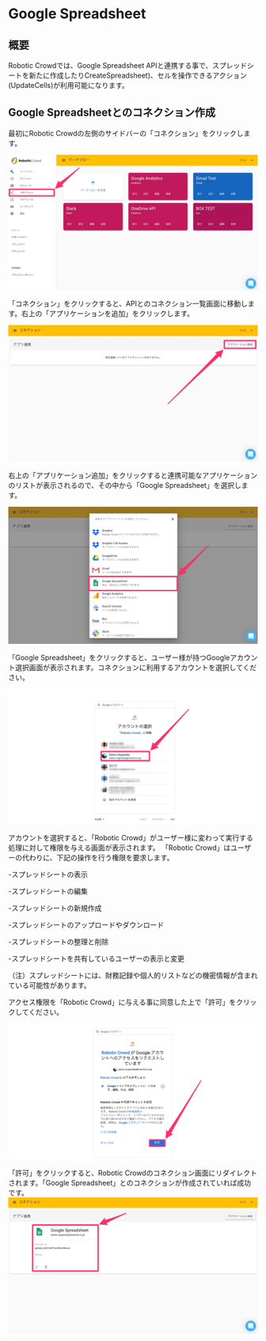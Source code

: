 # Google Spreadsheet

## 概要

Robotic Crowdでは、Google Spreadsheet APIと連携する事で、スプレッドシートを新たに作成したりCreateSpreadsheet\)、セルを操作できるアクション\(UpdateCells\)が利用可能になります。

## Google Spreadsheetとのコネクション作成

最初にRobotic Crowdの左側のサイドバーの「コネクション」をクリックします。

![](../.gitbook/assets/connection_click.png)

「コネクション」をクリックすると、APIとのコネクション一覧画面に移動します。右上の「アプリケーションを追加」をクリックします。

![](../.gitbook/assets/connection_ui.png)

右上の「アプリケーション追加」をクリックすると連携可能なアプリケーションのリストが表示されるので、その中から「Google Spreadsheet」を選択します。

![](../.gitbook/assets/connection_list_sheet.png)

「Google Spreadsheet」をクリックすると、ユーザー様が持つGoogleアカウント選択画面が表示されます。コネクションに利用するアカウントを選択してください。

![](../.gitbook/assets/google_account.png)

アカウントを選択すると、「Robotic Crowd」がユーザー様に変わって実行する処理に対して権限を与える画面が表示されます。 「Robotic Crowd」はユーザーの代わりに、下記の操作を行う権限を要求します。

-スプレッドシートの表示

-スプレッドシートの編集

-スプレッドシートの新規作成

-スプレッドシートのアップロードやダウンロード

-スプレッドシートの整理と削除

-スプレッドシートを共有しているユーザーの表示と変更

（注）スプレッドシートには、財務記録や個人的リストなどの機密情報が含まれている可能性があります。

アクセス権限を「Robotic Crowd」に与える事に同意した上で「許可」をクリックしてください。

![](../.gitbook/assets/sheet_integrations.png)

「許可」をクリックすると、Robotic Crowdのコネクション画面にリダイレクトされます。「Google Spreadsheet」とのコネクションが作成されていれば成功です。 ![](../.gitbook/assets/set_sheet.png)

